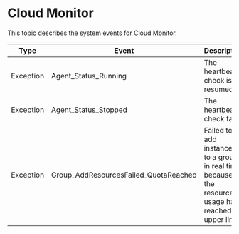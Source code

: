 # Cloud Monitor

This topic describes the system events for Cloud Monitor.

|Type|Event|Description|State|Level|
|----|-----|-----------|-----|-----|
|Exception|Agent\_Status\_Running|The heartbeat check is resumed.|Running|Critical|
|Exception|Agent\_Status\_Stopped|The heartbeat check fails.|Stopped|Critical|
|Exception|Group\_AddResourcesFailed\_QuotaReached|Failed to add instances to a group in real time because the resource usage has reached the upper limit.|Failed|Critical|


